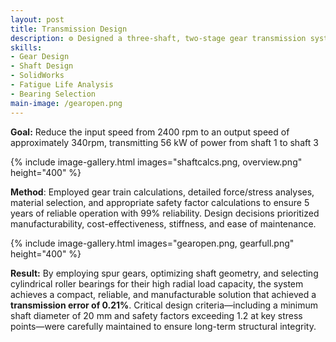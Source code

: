 ```yaml
---
layout: post
title: Transmission Design
description: ⚙️ Designed a three-shaft, two-stage gear transmission system for reliability, compactness, and efficiency
skills: 
- Gear Design
- Shaft Design
- SolidWorks
- Fatigue Life Analysis
- Bearing Selection
main-image: /gearopen.png
---
```

**Goal:** Reduce the input speed from 2400 rpm to an output speed of approximately 340rpm, transmitting 56 kW of power from shaft 1 to shaft 3 

{% include image-gallery.html images="shaftcalcs.png, overview.png" height="400" %}

**Method**: Employed gear train calculations, detailed force/stress analyses, material selection, and appropriate safety factor calculations to ensure 5 years of reliable operation with 99% reliability. Design decisions prioritized manufacturability, cost-effectiveness, stiffness, and ease of maintenance.

{% include image-gallery.html images="gearopen.png, gearfull.png" height="400" %}

**Result:** By employing spur gears, optimizing shaft geometry, and selecting cylindrical roller bearings for their high radial load capacity, the system achieves a compact, reliable, and manufacturable solution that achieved a **transmission error of 0.21%**. Critical design criteria—including a minimum shaft diameter of 20 mm and safety factors exceeding 1.2 at key stress points—were carefully maintained to ensure long-term structural integrity.

<br>
